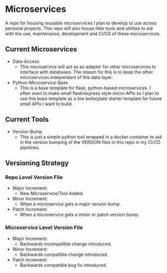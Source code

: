 # Microservices
A repo for housing reusable microservices I plan to develop to use across personal projects. This repo will also house little tools and utilities to aid with the use, maintenance, development and CI/CD of these microservices.

## Current Microservices
- Data-Access
  - This microservice will act as an adapter for other microservices to interface with databases. The reason for this is to keep the other microservices independant of this data layer.
- Python-Microservice-Base
  - This is a base template for flask, python-based microservices. I often want to make small flask/express style micro-APIs so I plan to use this base template as a low boilerplate starter template for future small APIs I want to build.

## Current Tools
- Version-Bump
  - This is just a simple python tool wrapped in a docker container to aid in the version bumping of the VERSION files in this repo in my CI/CD pipelines.

## Versioning Strategy
### Repo Level Version File
- Major Increment:
  - New Microservice/Tool Added.
- Minor Increment:
  - When a microservice gets a major version bump.
- Patch Increment:
  - When a microservice gets a minor or patch version bump.

### Microservice Level Version File
- Major Increment:
  - Backwards incompatible change introduced.
- Minor Increment:
  - Backwards compatible change introduced.
- Patch Increment:
  - Backwards compatible bug fix introduced.
